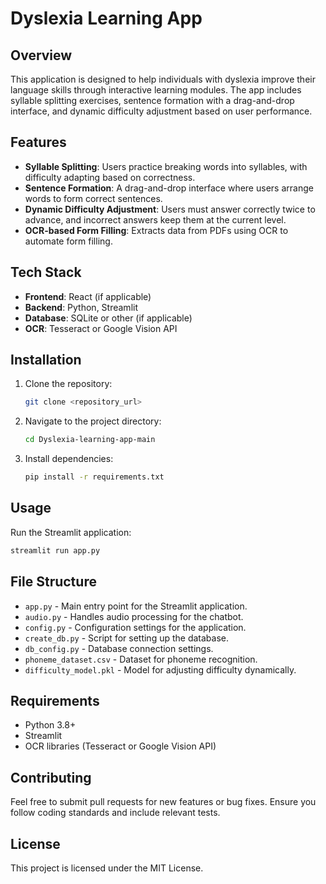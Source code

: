 # Dyslexia Learning App

## Overview
This application is designed to help individuals with dyslexia improve their language skills through interactive learning modules. The app includes syllable splitting exercises, sentence formation with a drag-and-drop interface, and dynamic difficulty adjustment based on user performance.

## Features
- **Syllable Splitting**: Users practice breaking words into syllables, with difficulty adapting based on correctness.
- **Sentence Formation**: A drag-and-drop interface where users arrange words to form correct sentences.
- **Dynamic Difficulty Adjustment**: Users must answer correctly twice to advance, and incorrect answers keep them at the current level.
- **OCR-based Form Filling**: Extracts data from PDFs using OCR to automate form filling.

## Tech Stack
- **Frontend**: React (if applicable)
- **Backend**: Python, Streamlit
- **Database**: SQLite or other (if applicable)
- **OCR**: Tesseract or Google Vision API

## Installation
1. Clone the repository:
   ```bash
   git clone <repository_url>
   ```
2. Navigate to the project directory:
   ```bash
   cd Dyslexia-learning-app-main
   ```
3. Install dependencies:
   ```bash
   pip install -r requirements.txt
   ```

## Usage
Run the Streamlit application:
```bash
streamlit run app.py
```

## File Structure
- `app.py` - Main entry point for the Streamlit application.
- `audio.py` - Handles audio processing for the chatbot.
- `config.py` - Configuration settings for the application.
- `create_db.py` - Script for setting up the database.
- `db_config.py` - Database connection settings.
- `phoneme_dataset.csv` - Dataset for phoneme recognition.
- `difficulty_model.pkl` - Model for adjusting difficulty dynamically.

## Requirements
- Python 3.8+
- Streamlit
- OCR libraries (Tesseract or Google Vision API)

## Contributing
Feel free to submit pull requests for new features or bug fixes. Ensure you follow coding standards and include relevant tests.

## License
This project is licensed under the MIT License.

